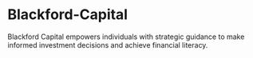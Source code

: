 # Blackford-Capital

Blackford Capital empowers individuals with strategic guidance to make informed investment decisions and achieve financial literacy.

